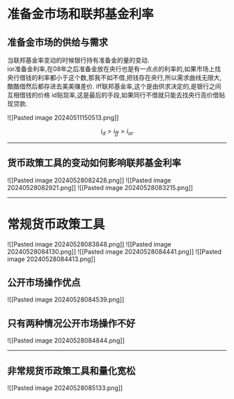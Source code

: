 # 准备金市场和联邦基金利率

## 准备金市场的供给与需求

当联邦基金率变动的时候银行持有准备金的量的变动.    
ior准备金利率,在08年之后准备金放在央行也是有一点点的利率的,如果市场上找央行借钱的利率都小于这个数,那我不如不借,把钱存在央行,所以需求曲线无限大,酷酷借然后都存进去美美赚差价.
iff联邦基金率,这个是由供求决定的,是银行之间互相借钱的价格
id贴现率,这是最后的手段,如果同行不借就只能去找央行高价借贴现贷款.

 ![[Pasted image 20240511150513.png]]

$$
i_{d}  > i_{ff} >i_{or}
$$

----

## 货币政策工具的变动如何影响联邦基金利率

![[Pasted image 20240528082428.png]]
![[Pasted image 20240528082921.png]]
![[Pasted image 20240528083215.png]]


---

# 常规货币政策工具

![[Pasted image 20240528083848.png]]
![[Pasted image 20240528084130.png]]
![[Pasted image 20240528084441.png]]
![[Pasted image 20240528084413.png]]

## 公开市场操作优点

![[Pasted image 20240528084539.png]]

## 只有两种情况公开市场操作不好

![[Pasted image 20240528084844.png]] 

---

## 非常规货币政策工具和量化宽松

![[Pasted image 20240528085133.png]]
